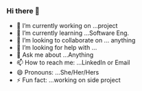 ### Hi there 👋


- 🔭 I’m currently working on ...project
- 🌱 I’m currently learning ...Software Eng.
- 👯 I’m looking to collaborate on ... anything
- 🤔 I’m looking for help with ...
- 💬 Ask me about ...Anything
- 📫 How to reach me: ...LinkedIn or Email
- 😄 Pronouns: ...She/Her/Hers
- ⚡ Fun fact: ...working on side project

